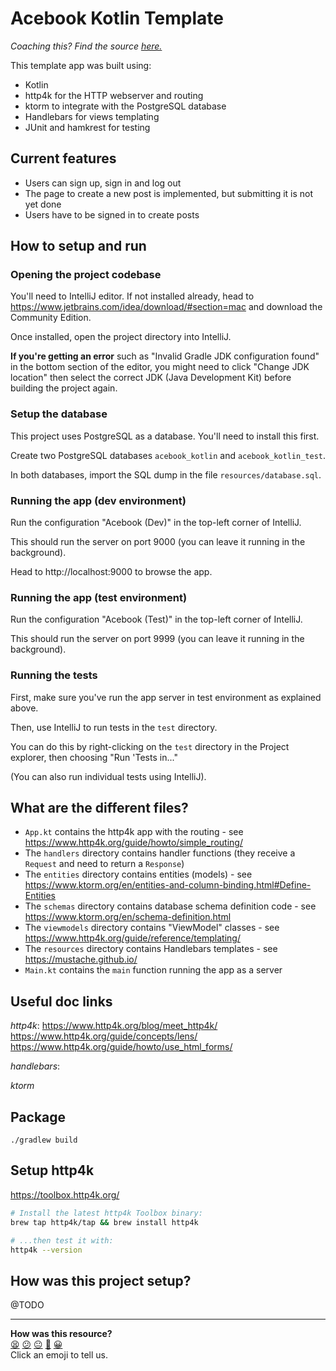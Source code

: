 # Acebook Kotlin Template

_Coaching this? Find the source
[here.](https://github.com/makersacademy/slug/blob/main/materials/universe/acebook/seeds/kotlin-http4k/README.ed.md)_

This template app was built using:
 * Kotlin
 * http4k for the HTTP webserver and routing
 * ktorm to integrate with the PostgreSQL database
 * Handlebars for views templating
 * JUnit and hamkrest for testing

## Current features
- Users can sign up, sign in and log out
- The page to create a new post is implemented, but submitting it is not yet done
- Users have to be signed in to create posts

## How to setup and run

### Opening the project codebase

You'll need to IntelliJ editor. If not installed already, head to https://www.jetbrains.com/idea/download/#section=mac
and download the Community Edition.

Once installed, open the project directory into IntelliJ.

**If you're getting an error** such as "Invalid Gradle JDK configuration found" in the bottom section of the editor, you might need to click "Change JDK location"
then select the correct JDK (Java Development Kit) before building the project again.

### Setup the database

This project uses PostgreSQL as a database. You'll need to install this first.

Create two PostgreSQL databases `acebook_kotlin` and `acebook_kotlin_test`.

In both databases, import the SQL dump in the file `resources/database.sql`.

### Running the app (dev environment)

Run the configuration "Acebook (Dev)" in the top-left corner of IntelliJ.

This should run the server on port 9000 (you can leave it running in the background).

Head to http://localhost:9000 to browse the app.

### Running the app (test environment)

Run the configuration "Acebook (Test)" in the top-left corner of IntelliJ.

This should run the server on port 9999 (you can leave it running in the background).

### Running the tests

First, make sure you've run the app server in test environment as explained above.

Then, use IntelliJ to run tests in the `test` directory.

You can do this by right-clicking on the `test` directory in the Project explorer, then choosing "Run 'Tests in..."

(You can also run individual tests using IntelliJ).

## What are the different files?
 - `App.kt` contains the http4k app with the routing - see https://www.http4k.org/guide/howto/simple_routing/
 - The `handlers` directory contains handler functions (they receive a `Request` and need to return a `Response`)
 - The `entities` directory contains entities (models) - see https://www.ktorm.org/en/entities-and-column-binding.html#Define-Entities
 - The `schemas` directory contains database schema definition code - see https://www.ktorm.org/en/schema-definition.html 
 - The `viewmodels` directory contains "ViewModel" classes - see https://www.http4k.org/guide/reference/templating/
 - The `resources` directory contains Handlebars templates - see https://mustache.github.io/
 - `Main.kt` contains the `main` function running the app as a server

## Useful doc links

*http4k*:
https://www.http4k.org/blog/meet_http4k/
https://www.http4k.org/guide/concepts/lens/
https://www.http4k.org/guide/howto/use_html_forms/

*handlebars*:

*ktorm*


## Package
```
./gradlew build
```

## Setup http4k

https://toolbox.http4k.org/

```bash
# Install the latest http4k Toolbox binary:
brew tap http4k/tap && brew install http4k

# ...then test it with:
http4k --version
```

## How was this project setup?

@TODO

<!-- BEGIN GENERATED SECTION DO NOT EDIT -->

---

**How was this resource?**  
[😫](https://airtable.com/shrUJ3t7KLMqVRFKR?prefill_Repository=makersacademy%2Facebook-kotlin-http4k-template&prefill_File=README.md&prefill_Sentiment=😫) [😕](https://airtable.com/shrUJ3t7KLMqVRFKR?prefill_Repository=makersacademy%2Facebook-kotlin-http4k-template&prefill_File=README.md&prefill_Sentiment=😕) [😐](https://airtable.com/shrUJ3t7KLMqVRFKR?prefill_Repository=makersacademy%2Facebook-kotlin-http4k-template&prefill_File=README.md&prefill_Sentiment=😐) [🙂](https://airtable.com/shrUJ3t7KLMqVRFKR?prefill_Repository=makersacademy%2Facebook-kotlin-http4k-template&prefill_File=README.md&prefill_Sentiment=🙂) [😀](https://airtable.com/shrUJ3t7KLMqVRFKR?prefill_Repository=makersacademy%2Facebook-kotlin-http4k-template&prefill_File=README.md&prefill_Sentiment=😀)  
Click an emoji to tell us.

<!-- END GENERATED SECTION DO NOT EDIT -->
